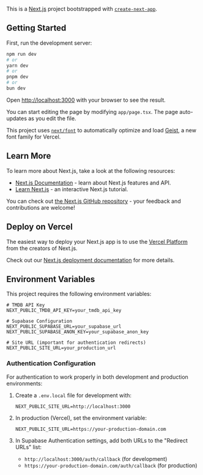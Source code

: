 This is a [Next.js](https://nextjs.org) project bootstrapped with [`create-next-app`](https://nextjs.org/docs/app/api-reference/cli/create-next-app).

## Getting Started

First, run the development server:

```bash
npm run dev
# or
yarn dev
# or
pnpm dev
# or
bun dev
```

Open [http://localhost:3000](http://localhost:3000) with your browser to see the result.

You can start editing the page by modifying `app/page.tsx`. The page auto-updates as you edit the file.

This project uses [`next/font`](https://nextjs.org/docs/app/building-your-application/optimizing/fonts) to automatically optimize and load [Geist](https://vercel.com/font), a new font family for Vercel.

## Learn More

To learn more about Next.js, take a look at the following resources:

- [Next.js Documentation](https://nextjs.org/docs) - learn about Next.js features and API.
- [Learn Next.js](https://nextjs.org/learn) - an interactive Next.js tutorial.

You can check out [the Next.js GitHub repository](https://github.com/vercel/next.js) - your feedback and contributions are welcome!

## Deploy on Vercel

The easiest way to deploy your Next.js app is to use the [Vercel Platform](https://vercel.com/new?utm_medium=default-template&filter=next.js&utm_source=create-next-app&utm_campaign=create-next-app-readme) from the creators of Next.js.

Check out our [Next.js deployment documentation](https://nextjs.org/docs/app/building-your-application/deploying) for more details.

## Environment Variables

This project requires the following environment variables:

```
# TMDB API Key
NEXT_PUBLIC_TMDB_API_KEY=your_tmdb_api_key

# Supabase Configuration
NEXT_PUBLIC_SUPABASE_URL=your_supabase_url
NEXT_PUBLIC_SUPABASE_ANON_KEY=your_supabase_anon_key

# Site URL (important for authentication redirects)
NEXT_PUBLIC_SITE_URL=your_production_url
```

### Authentication Configuration

For authentication to work properly in both development and production environments:

1. Create a `.env.local` file for development with:
   ```
   NEXT_PUBLIC_SITE_URL=http://localhost:3000
   ```

2. In production (Vercel), set the environment variable:
   ```
   NEXT_PUBLIC_SITE_URL=https://your-production-domain.com
   ```

3. In Supabase Authentication settings, add both URLs to the "Redirect URLs" list:
   - `http://localhost:3000/auth/callback` (for development)
   - `https://your-production-domain.com/auth/callback` (for production)
